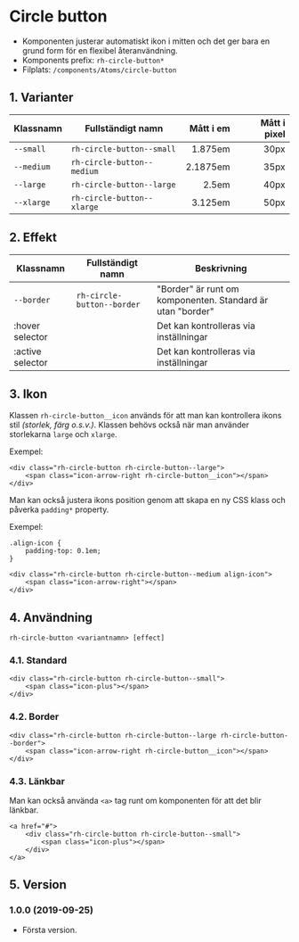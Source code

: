 # Circle button
* Komponenten justerar automatiskt ikon i mitten och det ger bara en grund form för en flexibel återanvändning.
* Komponents prefix: `rh-circle-button*`
* Filplats: `/components/Atoms/circle-button`

## 1. Varianter
|Klassnamn|Fullständigt namn|Mått i em|Mått i pixel|
|---|---|---:|---:|
|`--small`|`rh-circle-button--small`|1.875em|30px|
|`--medium`|`rh-circle-button--medium`|2.1875em|35px|
|`--large`|`rh-circle-button--large`|2.5em|40px|
|`--xlarge`|`rh-circle-button--xlarge`|3.125em|50px|

## 2. Effekt
|Klassnamn|Fullständigt namn|Beskrivning|
|---|---|---|
|`--border`|`rh-circle-button--border`|"Border" är runt om komponenten. Standard är utan "border"|
|:hover selector||Det kan kontrolleras via inställningar|
|:active selector||Det kan kontrolleras via inställningar|

## 3. Ikon
Klassen `rh-circle-button__icon` används för att man kan kontrollera ikons stil _(storlek, färg o.s.v.)_. Klassen behövs också när man använder storlekarna `large` och `xlarge`.

Exempel:
```
<div class="rh-circle-button rh-circle-button--large">
    <span class="icon-arrow-right rh-circle-button__icon"></span>
</div>
```

Man kan också justera ikons position genom att skapa en ny CSS klass och påverka `padding*` property.

Exempel:
```
.align-icon {
    padding-top: 0.1em;
}

<div class="rh-circle-button rh-circle-button--medium align-icon">
    <span class="icon-arrow-right"></span>
</div>
```

## 4. Användning
`rh-circle-button <variantnamn> [effect]`

### 4.1. Standard
```
<div class="rh-circle-button rh-circle-button--small">
    <span class="icon-plus"></span>
</div>
```

### 4.2. Border
```
<div class="rh-circle-button rh-circle-button--large rh-circle-button--border">
    <span class="icon-arrow-right rh-circle-button__icon"></span>
</div>
```

### 4.3. Länkbar
Man kan också använda `<a>` tag runt om komponenten för att det blir länkbar.
```
<a href="#">
    <div class="rh-circle-button rh-circle-button--small">
        <span class="icon-plus"></span>
    </div>
</a>
```

## 5. Version
### 1.0.0 (2019-09-25)
* Första version.